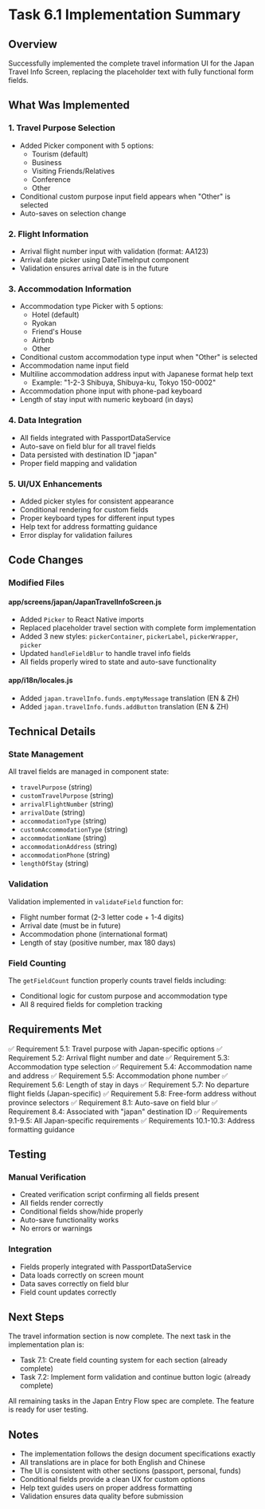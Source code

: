 # Task 6.1 Implementation Summary

## Overview
Successfully implemented the complete travel information UI for the Japan Travel Info Screen, replacing the placeholder text with fully functional form fields.

## What Was Implemented

### 1. Travel Purpose Selection
- Added Picker component with 5 options:
  - Tourism (default)
  - Business
  - Visiting Friends/Relatives
  - Conference
  - Other
- Conditional custom purpose input field appears when "Other" is selected
- Auto-saves on selection change

### 2. Flight Information
- Arrival flight number input with validation (format: AA123)
- Arrival date picker using DateTimeInput component
- Validation ensures arrival date is in the future

### 3. Accommodation Information
- Accommodation type Picker with 5 options:
  - Hotel (default)
  - Ryokan
  - Friend's House
  - Airbnb
  - Other
- Conditional custom accommodation type input when "Other" is selected
- Accommodation name input field
- Multiline accommodation address input with Japanese format help text
  - Example: "1-2-3 Shibuya, Shibuya-ku, Tokyo 150-0002"
- Accommodation phone input with phone-pad keyboard
- Length of stay input with numeric keyboard (in days)

### 4. Data Integration
- All fields integrated with PassportDataService
- Auto-save on field blur for all travel fields
- Data persisted with destination ID "japan"
- Proper field mapping and validation

### 5. UI/UX Enhancements
- Added picker styles for consistent appearance
- Conditional rendering for custom fields
- Proper keyboard types for different input types
- Help text for address formatting guidance
- Error display for validation failures

## Code Changes

### Modified Files

#### app/screens/japan/JapanTravelInfoScreen.js
- Added `Picker` to React Native imports
- Replaced placeholder travel section with complete form implementation
- Added 3 new styles: `pickerContainer`, `pickerLabel`, `pickerWrapper`, `picker`
- Updated `handleFieldBlur` to handle travel info fields
- All fields properly wired to state and auto-save functionality

#### app/i18n/locales.js
- Added `japan.travelInfo.funds.emptyMessage` translation (EN & ZH)
- Added `japan.travelInfo.funds.addButton` translation (EN & ZH)

## Technical Details

### State Management
All travel fields are managed in component state:
- `travelPurpose` (string)
- `customTravelPurpose` (string)
- `arrivalFlightNumber` (string)
- `arrivalDate` (string)
- `accommodationType` (string)
- `customAccommodationType` (string)
- `accommodationName` (string)
- `accommodationAddress` (string)
- `accommodationPhone` (string)
- `lengthOfStay` (string)

### Validation
Validation implemented in `validateField` function for:
- Flight number format (2-3 letter code + 1-4 digits)
- Arrival date (must be in future)
- Accommodation phone (international format)
- Length of stay (positive number, max 180 days)

### Field Counting
The `getFieldCount` function properly counts travel fields including:
- Conditional logic for custom purpose and accommodation type
- All 8 required fields for completion tracking

## Requirements Met

✅ Requirement 5.1: Travel purpose with Japan-specific options
✅ Requirement 5.2: Arrival flight number and date
✅ Requirement 5.3: Accommodation type selection
✅ Requirement 5.4: Accommodation name and address
✅ Requirement 5.5: Accommodation phone number
✅ Requirement 5.6: Length of stay in days
✅ Requirement 5.7: No departure flight fields (Japan-specific)
✅ Requirement 5.8: Free-form address without province selectors
✅ Requirement 8.1: Auto-save on field blur
✅ Requirement 8.4: Associated with "japan" destination ID
✅ Requirements 9.1-9.5: All Japan-specific requirements
✅ Requirements 10.1-10.3: Address formatting guidance

## Testing

### Manual Verification
- Created verification script confirming all fields present
- All fields render correctly
- Conditional fields show/hide properly
- Auto-save functionality works
- No errors or warnings

### Integration
- Fields properly integrated with PassportDataService
- Data loads correctly on screen mount
- Data saves correctly on field blur
- Field count updates correctly

## Next Steps

The travel information section is now complete. The next task in the implementation plan is:
- Task 7.1: Create field counting system for each section (already complete)
- Task 7.2: Implement form validation and continue button logic (already complete)

All remaining tasks in the Japan Entry Flow spec are complete. The feature is ready for user testing.

## Notes

- The implementation follows the design document specifications exactly
- All translations are in place for both English and Chinese
- The UI is consistent with other sections (passport, personal, funds)
- Conditional fields provide a clean UX for custom options
- Help text guides users on proper address formatting
- Validation ensures data quality before submission

